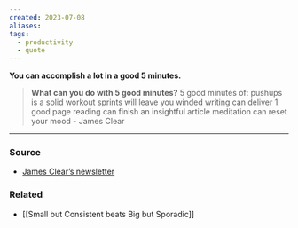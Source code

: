 ```yaml
---
created: 2023-07-08
aliases: 
tags:
  - productivity
  - quote
---
```

**You can accomplish a lot in a good 5 minutes.**

> **What can you do with 5 good minutes?**
	5 good minutes of:
> 	pushups is a solid workout
> 	sprints will leave you winded
> 	writing can deliver 1 good page
> 	reading can finish an insightful article
> 	meditation can reset your mood
> 		- James Clear

---

### Source
- [James Clear’s newsletter](https://el2.convertkit-mail4.com/c/xmux0o23d6t6h9gnl5a6/30tphkhnzpno4m/aHR0cHM6Ly9qYW1lc2NsZWFyLmNvbS8zLTItMS9yZWZlcnJhbC1odWI_cmhfc3Vic2NyaWJlcj1zdWJfYzE1NDRkMDIwZQ==)

### Related
- [[Small but Consistent beats Big but Sporadic]]